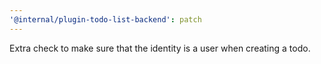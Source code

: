 ```yaml
---
'@internal/plugin-todo-list-backend': patch
---
```


Extra check to make sure that the identity is a user when creating a todo.
